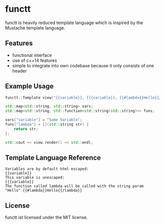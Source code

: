 # functt

functt is heavily reduced template language which is inspired by the Mustache template language.

## Features

 * functional interface
 * use of c++14 features
 * simple to integrate into own codebase because it only consists of one header

## Example Usage

``` cpp
functt::Template view("{{variable}}, {{{variable}}, {{#lambda}}Hello{{/lambda}}");

std::map<std::string, std::string> vars;
std::map<std::string, std::function<std::string(std::string)>> funs;

vars["variable"] = "Some Variable";
funs["lambda"] = [](std::string str) {
	return str;
};

std::cout << view.render() << std::endl;
```

## Template Language Reference

```
Variables are by default html escaped:                                  {{variable}}
This variable is unescaped:                                             {{{variable}}
The function called lambda will be called with the string param "Hello" {{#lambda}}Hello{{/lambda}}
```

## License

functt ist licensed under the MIT license.
